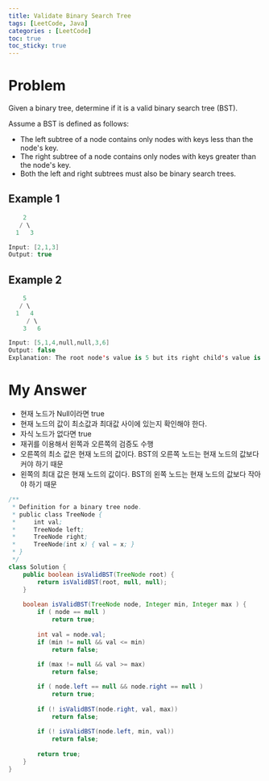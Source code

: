 ```yaml
---
title: Validate Binary Search Tree
tags: [LeetCode, Java]
categories : [LeetCode]
toc: true
toc_sticky: true
---
```


# Problem

Given a binary tree, determine if it is a valid binary search tree (BST).

Assume a BST is defined as follows:

* The left subtree of a node contains only nodes with keys less than the node's key.
* The right subtree of a node contains only nodes with keys greater than the node's key.
* Both the left and right subtrees must also be binary search trees.

## Example 1

```swift
    2
   / \
  1   3

Input: [2,1,3]
Output: true
```

## Example 2

```swift
    5
   / \
  1   4
     / \
    3   6

Input: [5,1,4,null,null,3,6]
Output: false
Explanation: The root node's value is 5 but its right child's value is 4.
```

# My Answer
* 현재 노드가 Null이라면 true
* 현재 노드의 값이 최소값과 최대값 사이에 있는지 확인해야 한다.
* 자식 노드가 없다면 true
* 재귀를 이용해서 왼쪽과 오른쪽의 검증도 수행
* 오른쪽의 최소 값은 현재 노드의 값이다. BST의 오른쪽 노드는 현재 노드의 값보다 커야 하기 때문
* 왼쪽의 최대 값은 현재 노드의 값이다. BST의 왼쪽 노드는 현재 노드의 값보다 작아야 하기 때문

```java
/**
 * Definition for a binary tree node.
 * public class TreeNode {
 *     int val;
 *     TreeNode left;
 *     TreeNode right;
 *     TreeNode(int x) { val = x; }
 * }
 */
class Solution {
    public boolean isValidBST(TreeNode root) {
        return isValidBST(root, null, null);
    }
    
    boolean isValidBST(TreeNode node, Integer min, Integer max ) {
        if ( node == null )
            return true;
        
        int val = node.val;
        if (min != null && val <= min)
            return false;
        
        if (max != null && val >= max)
            return false;

        if ( node.left == null && node.right == null )
            return true;
        
        if (! isValidBST(node.right, val, max))
            return false;
        
        if (! isValidBST(node.left, min, val))
            return false;
            
        return true;        
    }
}
```